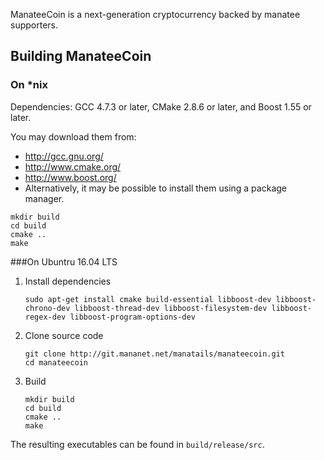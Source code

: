 ManateeCoin is a next-generation cryptocurrency backed by manatee supporters.


## Building ManateeCoin

### On *nix

Dependencies: GCC 4.7.3 or later, CMake 2.8.6 or later, and Boost 1.55 or later.

You may download them from:

* http://gcc.gnu.org/
* http://www.cmake.org/
* http://www.boost.org/
* Alternatively, it may be possible to install them using a package manager.

```
mkdir build
cd build
cmake ..
make
```

###On Ubuntru 16.04 LTS


1. Install dependencies
	``` 
	sudo apt-get install cmake build-essential libboost-dev libboost-chrono-dev libboost-thread-dev libboost-filesystem-dev libboost-regex-dev libboost-program-options-dev
	```

2. Clone source code
	```
	git clone http://git.mananet.net/manatails/manateecoin.git
	cd manateecoin
	```

3. Build
	```
	mkdir build
	cd build
	cmake ..
	make
	```

The resulting executables can be found in `build/release/src`.

